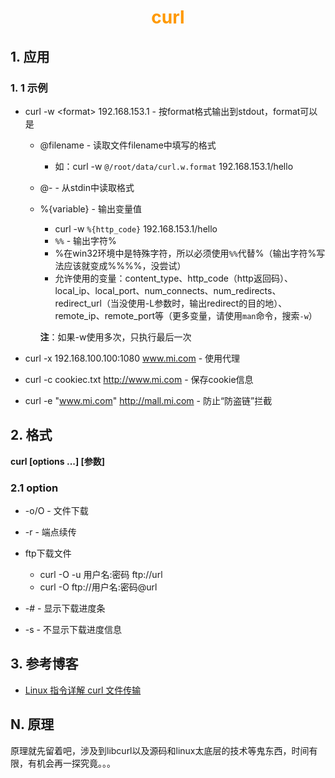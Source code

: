 # <div style="text-align:center;color:#FF9900">curl</div>

## 1. 应用

### 1. 1 示例

* curl -w \<format\> 192.168.153.1  -  按format格式输出到stdout，format可以是
  * @filename - 读取文件filename中填写的格式

    * 如：curl -w `@/root/data/curl.w.format` 192.168.153.1/hello

  * @-   -  从stdin中读取格式

  * %{variable} - 输出变量值
    * curl -w `%{http_code}` 192.168.153.1/hello
    * `%%` - 输出字符%
    * %在win32环境中是特殊字符，所以必须使用`%%`代替%（输出字符%写法应该就变成%%%%，没尝试）
    * 允许使用的变量：content_type、http_code（http返回码）、local_ip、local_port、num_connects、num_redirects、redirect_url（当没使用-L参数时，输出redirect的目的地）、remote_ip、remote_port等（更多变量，请使用`man`命令，搜索`-w`）

    **注**：如果-w使用多次，只执行最后一次

* curl -x 192.168.100.100:1080 www.mi.com   - 使用代理

* curl -c cookiec.txt  http://www.mi.com   - 保存cookie信息

* curl -e "www.mi.com" http://mall.mi.com   - 防止“防盗链”拦截

## 2. 格式

**curl [options ...] [参数]**

### 2.1 option

* -o/O  - 文件下载

* -r   - 端点续传
* ftp下载文件
  * curl -O -u 用户名:密码 ftp://url
  * curl -O ftp://用户名:密码@url
* -#   - 显示下载进度条
* -s   - 不显示下载进度信息

## 3. 参考博客

* [Linux 指令详解 curl 文件传输](https://blog.csdn.net/doiido/article/details/44015107)

##



## N. 原理

原理就先留着吧，涉及到libcurl以及源码和linux太底层的技术等鬼东西，时间有限，有机会再一探究竟。。。
